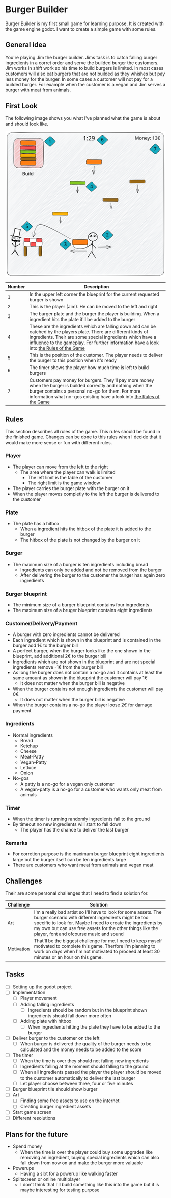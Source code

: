 # Burger Builder

Burger Builder is my first small game for learning purpose. It is created with the game engine godot. I want to create a simple game with some rules.

## General idea

You're playing Jim the burger builder. Jims task is to catch falling burger ingredients in a corret order and serve the builded burger the customers. Jim works in shift work so his time to build burgers is limited. In most cases customers will also eat burgers that are not builded as they whishes but pay less money for the burger. In some cases a customer will not pay for a builded burger. For example when the customer is a vegan and Jim serves a burger with meat from animals.

## First Look

The following image shows you what I've planned what the game is about and should look like.

![FirstLook]

Number | Description
--- | ---
1 | In the upper left corner the blueprint for the current requested burger is shown
2 | This is the player (Jim). He can be moved to the left and right
3 | The burger plate and the burger the player is building. When a ingredient hits the plate it'll be added to the burger
4 | These are the ingredients which are falling down and can be catched by the players plate. There are different kinds of ingredients. Their are some special ingredients which have a influence to the gameplay. For further information have a look into [the Rules of the Game][Rules]
5 | This is the position of the customer. The player needs to deliver the burger to this position when it's ready
6 | The timer shows the player how much time is left to build burgers
7 | Customers pay money for burgers. They'll pay more money when the burger is builded correctly and nothing when the burger contains a personal no-go for them. For more information what no-gos existing have a look into [the Rules of the Game][Rules]

## Rules

This section describes all rules of the game. This rules should be found in the finished game. Changes can be done to this rules when I decide that it would make more sense or fun with different rules.

### Player

* The player can move from the left to the right
  * The area where the player can walk is limited
    * The left limit is the table of the customer
    * The right limit is the game window
* The player carries the burger plate with the burger on it
* When the player moves completly to the left the burger is delivered to the customer

### Plate

* The plate has a hitbox
  * When a ingredient hits the hitbox of the plate it is added to the burger
  * The hitbox of the plate is not changed by the burger on it

### Burger

* The maximum size of a burger is ten ingredients including bread
  * Ingredients can only be added and not be removed from the burger
  * After delivering the burger to the customer the burger has again zero ingredients

### Burger blueprint

* The minimum size of a burger blueprint contains four ingredients
* The maximum size of a bruger blueprint contains eight ingredients

### Customer/Delivery/Payment

* A burger with zero ingredients cannot be delivered
* Each ingredient which is shown in the blueprint and is contained in the burger add 1€ to the burger bill
* A perfect burger, when the burger looks like the one shown in the blueprint, add additional 2€ to the burger bill
* Ingredients which are not shown in the blueprint and are not special ingredients remove -1€ from the burger bill
* As long the burger does not contain a no-go and it contains at least the same amount as shown in the blueprint the customer will pay 1€
  * It does not matter when the burger bill is negative
* When the burger contains not enough ingredients the customer will pay 0€
  * It does not matter when the burger bill is negative
* When the burger contains a no-go the player loose 2€ for damage payment

### Ingredients

* Normal ingredients
  * Bread
  * Ketchup
  * Cheese
  * Meat-Patty
  * Vegan-Patty
  * Lettuce
  * Onion
* No-gos
  * A patty is a no-go for a vegan only customer
  * A vegan-patty is a no-go for a customer who wants only meat from animals

### Timer

* When the timer is running randomly ingredients fall to the ground
* By timeout no new ingredients will start to fall down
  * The player has the chance to deliver the last burger

### Remarks

* For corretion purpose is the maximum burger blueprint eight ingredients large but the burger itself can be ten ingredients large
* There are customers who want meat from animals and vegan meat


## Challenges

Their are some personal challenges that I need to find a solution for.

Challenge | Solution
--- | ---
Art | I'm a really bad artist so I'll have to look for some assets. The burger scenario with different ingredients might be too specific to look for. Maybe I need to create the ingredients by my own but can use free assets for the other things like the player, font and ofcourse music and sound
Motivation | That'll be the biggest challenge for me. I need to keep myself motivated to complete this game. Therfore I'm planning to work on days when I'm not motivated to proceed at least 30 minutes or an hour on this game.

## Tasks

- [ ] Setting up the godot project
- [ ] Implementation
  - [ ] Player movement
  - [ ] Adding falling ingredients
    - [ ] Ingredients should be random but in the blueprint shown ingredients should fall down more often
  - [ ] Adding plate with hitbox
    - [ ] When ingredients hitting the plate they have to be added to the burger
- [ ] Deliver burger to the customer on the left
  - [ ] When burger is delivered the quality of the burger needs to be calculated and the money needs to be added to the score 
- [ ] The timer
  - [ ] When the time is over they should not falling new ingredients
  - [ ] Ingredients falling at the moment should falling to the ground
  - [ ] When all ingredients passed the player the player should be moved to the customer automatically to deliver the last burger
  - [ ] Let player choose between three, four or five minutes
- [ ] Burger blueprint tile should show burger
- [ ] Art
  - [ ] Finding some free assets to use on the internet
  - [ ] Creating burger ingredient assets
- [ ] Start game screen
- [ ] Different resolutions

## Plans for the future

* Spend money
  * When the time is over the player could buy some upgrades like removing an ingredient, buying special ingredients which can also fall down from now on and make the burger more valuable
* Powerups
  * Having a slot for a powerup like walking faster
* Splitscreen or online multiplayer
  * I don't think that I'll build something like this into the game but it is maybe interesting for testing purpose

[FirstLook]: Pitch/FirstLook.svg
[Rules]: #rules